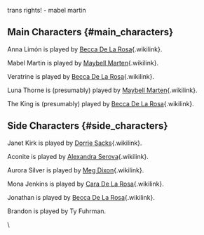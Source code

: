 trans rights! - mabel martin

## Main Characters {#main_characters}

Anna Limón is played by [Becca De La
Rosa](Becca_De_La_Rosa "Becca De La Rosa"){.wikilink}.

Mabel Martin is played by [Maybell
Marten](Maybell_Marten "Maybell Marten"){.wikilink}.

Veratrine is played by [Becca De La
Rosa](Becca_De_La_Rosa "Becca De La Rosa"){.wikilink}.

Luna Thorne is (presumably) played by [Maybell
Marten](Maybell_Marten "Maybell Marten"){.wikilink}.

The King is (presumably) played by [Becca De La
Rosa](Becca_De_La_Rosa "Becca De La Rosa"){.wikilink}.

## Side Characters {#side_characters}

Janet Kirk is played by [Dorrie
Sacks](Dorrie_Sacks "Dorrie Sacks"){.wikilink}.

Aconite is played by [Alexandra
Serova](Alexandra_Serova "Alexandra Serova"){.wikilink}.

Aurora Silver is played by [Meg
Dixon](Meg_Dixon "Meg Dixon"){.wikilink}.

Mona Jenkins is played by [Cara De La
Rosa](Cara_De_La_Rosa "Cara De La Rosa"){.wikilink}.

Jonathan is played by [Becca De La
Rosa](Becca_De_La_Rosa "Becca De La Rosa"){.wikilink}.

Brandon is played by Ty Fuhrman.

\
